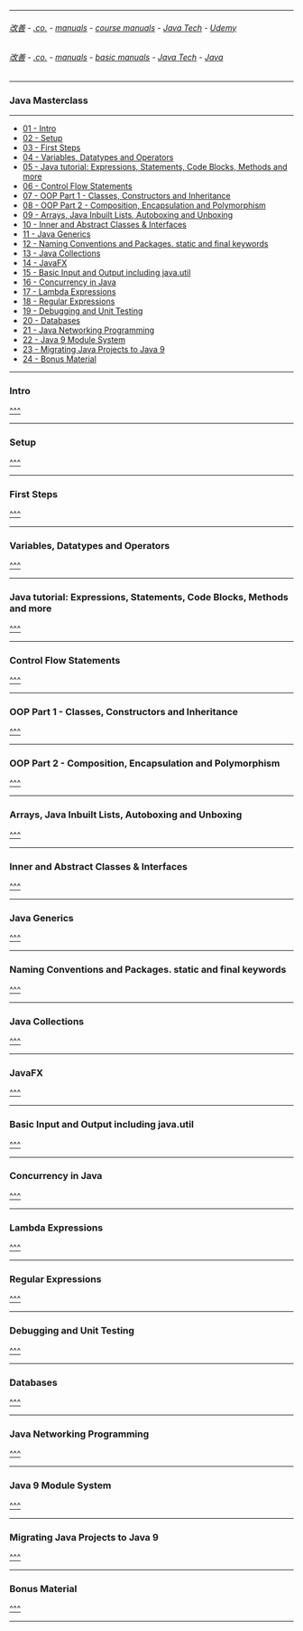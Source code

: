 
---

###### [改善](https://github.com/ttltrk/0C/blob/master/README.MD) - [.co.](https://github.com/ttltrk/PRG/blob/master/CODING.MD) - [manuals](https://github.com/ttltrk/PRG/blob/master/MAN.MD) - [course manuals](https://github.com/ttltrk/PRG/blob/master/COUR_MAN.MD) - [Java Tech](https://github.com/ttltrk/PRG/blob/master/JAVA/DOC/CM/JT.MD) - [Udemy](https://github.com/ttltrk/PRG/blob/master/JAVA/DOC/CM/UDEMY.MD)

###### [改善](https://github.com/ttltrk/0C/blob/master/README.MD) - [.co.](https://github.com/ttltrk/PRG/blob/master/CODING.MD) - [manuals](https://github.com/ttltrk/PRG/blob/master/MAN.MD) - [basic manuals](https://github.com/ttltrk/PRG/blob/master/MANUALS.MD) - [Java Tech](https://github.com/ttltrk/PRG/blob/master/JAVA/DOC/JT/JT.MD) - [Java](https://github.com/ttltrk/PRG/blob/master/JAVA/DOC/OJM/OJM.MD)

---

<h3 id='^'>Java Masterclass</h3>

---

* <a href='#'>01 - Intro</a>            
* <a href='#'>02 - Setup</a>
* <a href='#'>03 - First Steps</a>
* [04 - Variables, Datatypes and Operators](https://github.com/ttltrk/PRG/blob/master/JAVA/DOC/UDEMY/JVMASTERCL/SEC4/04.MD)
* <a href='#'>05 - Java tutorial: Expressions, Statements, Code Blocks, Methods and more</a>
* <a href='#'>06 - Control Flow Statements</a>
* <a href='#'>07 - OOP Part 1 - Classes, Constructors and Inheritance</a>
* <a href='#'>08 - OOP Part 2 - Composition, Encapsulation and Polymorphism</a>
* <a href='#'>09 - Arrays, Java Inbuilt Lists, Autoboxing and Unboxing</a>
* <a href='#'>10 - Inner and Abstract Classes & Interfaces</a>
* <a href='#'>11 - Java Generics</a>
* <a href='#'>12 - Naming Conventions and Packages. static and final keywords</a>
* <a href='#'>13 - Java Collections</a>
* <a href='#'>14 - JavaFX</a>
* <a href='#'>15 - Basic Input and Output including java.util</a>
* <a href='#'>16 - Concurrency in Java</a>
* <a href='#'>17 - Lambda Expressions</a>
* <a href='#'>18 - Regular Expressions</a>
* <a href='#'>19 - Debugging and Unit Testing</a>
* <a href='#'>20 - Databases</a>
* <a href='#'>21 - Java Networking Programming</a>
* <a href='#'>22 - Java 9 Module System</a>
* <a href='#'>23 - Migrating Java Projects to Java 9</a>
* <a href='#'>24 - Bonus Material</a>

---

<h3 id=''>Intro</h3>

<a href='#^'>^^^</a>

---

<h3 id=''>Setup</h3>

<a href='#^'>^^^</a>

---

<h3 id=''>First Steps</h3>

<a href='#^'>^^^</a>

---

<h3 id=''>Variables, Datatypes and Operators</h3>

<a href='#^'>^^^</a>

---

<h3 id=''>Java tutorial: Expressions, Statements, Code Blocks, Methods and more</h3>

<a href='#^'>^^^</a>

---

<h3 id=''>Control Flow Statements</h3>

<a href='#^'>^^^</a>

---

<h3 id=''>OOP Part 1 - Classes, Constructors and Inheritance</h3>

<a href='#^'>^^^</a>

---

<h3 id=''>OOP Part 2 - Composition, Encapsulation and Polymorphism</h3>

<a href='#^'>^^^</a>

---

<h3 id=''>Arrays, Java Inbuilt Lists, Autoboxing and Unboxing</h3>

<a href='#^'>^^^</a>

---

<h3 id=''>Inner and Abstract Classes & Interfaces</h3>

<a href='#^'>^^^</a>

---

<h3 id=''>Java Generics</h3>

<a href='#^'>^^^</a>

---

<h3 id=''>Naming Conventions and Packages. static and final keywords</h3>

<a href='#^'>^^^</a>

---

<h3 id=''>Java Collections</h3>

<a href='#^'>^^^</a>

---

<h3 id=''>JavaFX</h3>

<a href='#^'>^^^</a>

---

<h3 id=''>Basic Input and Output including java.util</h3>

<a href='#^'>^^^</a>

---

<h3 id=''>Concurrency in Java</h3>

<a href='#^'>^^^</a>

---

<h3 id=''>Lambda Expressions</h3>

<a href='#^'>^^^</a>

---

<h3 id=''>Regular Expressions</h3>

<a href='#^'>^^^</a>

---

<h3 id=''>Debugging and Unit Testing</h3>

<a href='#^'>^^^</a>

---

<h3 id=''>Databases</h3>

<a href='#^'>^^^</a>

---

<h3 id=''>Java Networking Programming</h3>

<a href='#^'>^^^</a>

---

<h3 id=''>Java 9 Module System</h3>

<a href='#^'>^^^</a>

---

<h3 id=''>Migrating Java Projects to Java 9</h3>

<a href='#^'>^^^</a>

---

<h3 id=''>Bonus Material</h3>

<a href='#^'>^^^</a>

---











